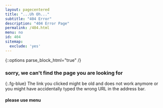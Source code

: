 ```yaml
---
layout: pagecentered
title: "...Uh Oh..."
subtitle: "404 Error"
description: "404 Error Page"
permalink: /404.html
menu: no
id: 404
sitemap:
  exclude: 'yes'
---
```


{::options parse_block_html="true" /}
<span class="fa fa-map-signs fg-blue" style="font-size: 9em;"></span>

### sorry, we can't find the page you are looking for #
{:.fg-blue}
The link you clicked might be old and does not work anymore or you might have accidentally typed the wrong URL in the address bar.
     
#### please use menu #